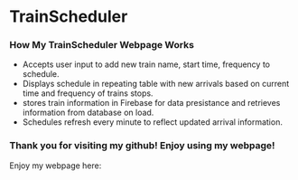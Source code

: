 # TrainScheduler

### How My TrainScheduler Webpage Works

* Accepts user input to add new train name, start time, frequency to schedule.
* Displays schedule in repeating table with new arrivals based on current time and frequency of trains stops.
* stores train information in Firebase for data presistance and retrieves information from database on load.
* Schedules refresh every minute to reflect updated arrival information.

### Thank you for visiting my github!  Enjoy using my webpage!
Enjoy my webpage here: 